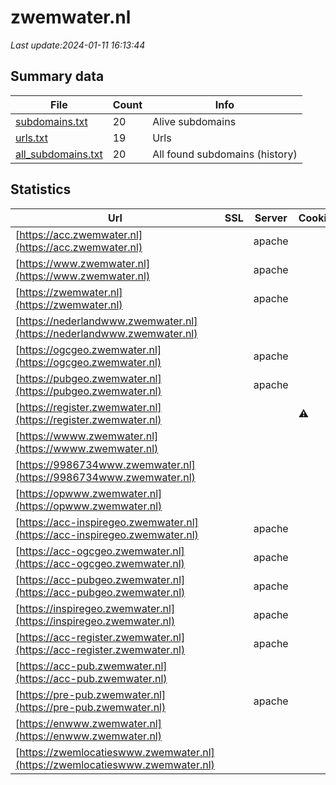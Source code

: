 # zwemwater.nl
*Last update:2024-01-11 16:13:44*
## Summary data
| File       | Count | Info |
|------------|-------|------|
|[subdomains.txt](/data/zwemwater/subdomains.txt)|20|Alive subdomains|
|[urls.txt](/data/zwemwater/urls.txt)|19|Urls|
|[all_subdomains.txt](/data/zwemwater/all_subdomains.txt)|20|All found subdomains (history)|
## Statistics
| Url | SSL | Server | Cookie | HSTS | CSP | XFO | XXP | RP | Tech |
|------------|-------|------|------|------|------|------|------|------|------|
|[https://acc.zwemwater.nl](https://acc.zwemwater.nl)| |apache| |:white_check_mark: | | |:white_check_mark: | | |:white_check_mark: | |Apache HTTP Server H...| |
|[https://www.zwemwater.nl](https://www.zwemwater.nl)| |apache| |:white_check_mark: | | |:white_check_mark: | | |:white_check_mark: | |Apache HTTP Server D...| |
|[https://zwemwater.nl](https://zwemwater.nl)| |apache| |:white_check_mark: | | |:white_check_mark: | | |:white_check_mark: | |Apache HTTP Server H...| |
|[https://nederlandwww.zwemwater.nl](https://nederlandwww.zwemwater.nl)| | | | | | | |:white_check_mark: | |Apache HTTP Server H...| |
|[https://ogcgeo.zwemwater.nl](https://ogcgeo.zwemwater.nl)| |apache| |:white_check_mark: | | |:white_check_mark: | | |:white_check_mark: | |Apache HTTP Server H...| |
|[https://pubgeo.zwemwater.nl](https://pubgeo.zwemwater.nl)| |apache| |:white_check_mark: | | |:white_check_mark: | | |:white_check_mark: | |Apache HTTP Server H...| |
|[https://register.zwemwater.nl](https://register.zwemwater.nl)| | |:warning: |:white_check_mark: | | |:white_check_mark: | |:white_check_mark: | |:white_check_mark: | |Apache HTTP Server H...| |
|[https://wwww.zwemwater.nl](https://wwww.zwemwater.nl)| | | | | | | |:white_check_mark: | |Apache HTTP Server H...| |
|[https://9986734www.zwemwater.nl](https://9986734www.zwemwater.nl)| | | | | | | |:white_check_mark: | |Apache HTTP Server H...| |
|[https://opwww.zwemwater.nl](https://opwww.zwemwater.nl)| | | | | | | |:white_check_mark: | |Apache HTTP Server H...| |
|[https://acc-inspiregeo.zwemwater.nl](https://acc-inspiregeo.zwemwater.nl)| |apache| |:white_check_mark: | | |:white_check_mark: | | |:white_check_mark: | |Apache HTTP Server H...| |
|[https://acc-ogcgeo.zwemwater.nl](https://acc-ogcgeo.zwemwater.nl)| |apache| |:white_check_mark: | | |:white_check_mark: | | |:white_check_mark: | |Apache HTTP Server H...| |
|[https://acc-pubgeo.zwemwater.nl](https://acc-pubgeo.zwemwater.nl)| |apache| |:white_check_mark: | | |:white_check_mark: | | |:white_check_mark: | |Apache HTTP Server H...| |
|[https://inspiregeo.zwemwater.nl](https://inspiregeo.zwemwater.nl)| |apache| |:white_check_mark: | | |:white_check_mark: | | |:white_check_mark: | |Apache HTTP Server H...| |
|[https://acc-register.zwemwater.nl](https://acc-register.zwemwater.nl)| |apache| |:white_check_mark: | | |:white_check_mark: | | |:white_check_mark: | |Apache HTTP Server H...| |
|[https://acc-pub.zwemwater.nl](https://acc-pub.zwemwater.nl)| | | | | | | |:white_check_mark: | |Apache HTTP Server H...| |
|[https://pre-pub.zwemwater.nl](https://pre-pub.zwemwater.nl)| |apache| |:white_check_mark: | | |:white_check_mark: | | |:white_check_mark: | |Apache HTTP Server H...| |
|[https://enwww.zwemwater.nl](https://enwww.zwemwater.nl)| | | | | | | |:white_check_mark: | |Apache HTTP Server H...| |
|[https://zwemlocatieswww.zwemwater.nl](https://zwemlocatieswww.zwemwater.nl)| | | | | | | |:white_check_mark: | |Apache HTTP Server H...| |